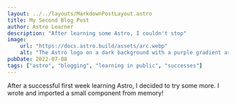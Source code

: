 ```yaml
---
layout: ../../layouts/MarkdownPostLayout.astro
title: My Second Blog Post
author: Astro Learner
description: "After learning some Astro, I couldn't stop"
image:
    url: "https://docs.astro.build/assets/arc.webp"
    alt: "The Astro logo on a dark background with a purple gradient arc."
pubDate: 2022-07-08
tags: ["astro", "blogging", "learning in public", "successes"]
---
```

After a successful first week learning Astro, I decided to try some more. I wrote and imported a small component from memory!
